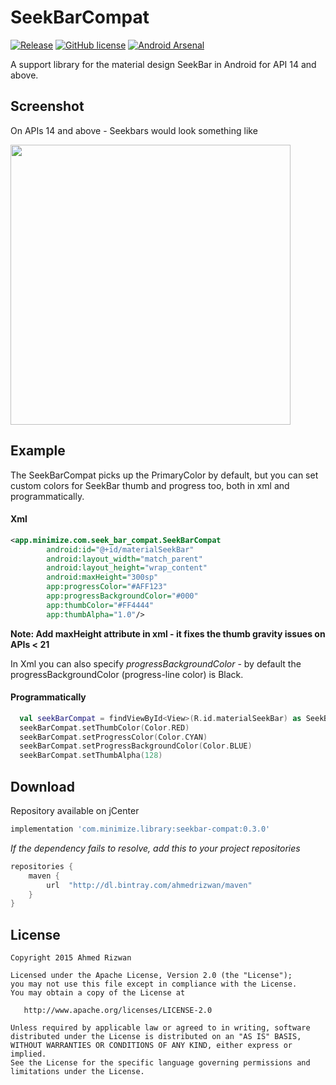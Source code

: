 # SeekBarCompat

[![Release](https://img.shields.io/badge/jCenter-0.3.0-brightgreen.svg)](https://bintray.com/sbrukhanda/maven/FragmentViewPager)
[![GitHub license](https://img.shields.io/badge/license-Apache%20Version%202.0-blue.svg)](https://github.com/sbrukhanda/fragmentviewpager/blob/master/LICENSE.txt)
[![Android Arsenal](https://img.shields.io/badge/Android%20Arsenal-SeekBarCompat-green.svg?style=flat)](https://android-arsenal.com/details/1/2084)


A support library for the material design SeekBar in Android for API 14 and above.

## Screenshot

On APIs 14 and above - Seekbars would look something like

<img src="https://raw.githubusercontent.com/ahmedrizwan/SeekBarCompat/master/app/src/main/res/drawable/seekbarcompat.gif" width="448" />

## Example
The SeekBarCompat picks up the PrimaryColor by default, but you can set custom colors for SeekBar thumb and progress too, both in xml and programmatically.
#### Xml 

```xml
<app.minimize.com.seek_bar_compat.SeekBarCompat
        android:id="@+id/materialSeekBar"
        android:layout_width="match_parent"
        android:layout_height="wrap_content"
        android:maxHeight="300sp"
        app:progressColor="#AFF123"
        app:progressBackgroundColor="#000"
        app:thumbColor="#FF4444"
        app:thumbAlpha="1.0"/>
```
**Note: Add maxHeight attribute in xml - it fixes the thumb gravity issues on APIs < 21**

In Xml you can also specify *progressBackgroundColor* - by default the progressBackgroundColor (progress-line color) is Black.

#### Programmatically
```kotlin
  val seekBarCompat = findViewById<View>(R.id.materialSeekBar) as SeekBarCompat
  seekBarCompat.setThumbColor(Color.RED)
  seekBarCompat.setProgressColor(Color.CYAN)
  seekBarCompat.setProgressBackgroundColor(Color.BLUE)
  seekBarCompat.setThumbAlpha(128)
```

## Download 
Repository available on jCenter

```groovy
implementation 'com.minimize.library:seekbar-compat:0.3.0'
```
*If the dependency fails to resolve, add this to your project repositories*
```groovy
repositories {
    maven {
        url  "http://dl.bintray.com/ahmedrizwan/maven" 
    }
}
```

## License 
```
Copyright 2015 Ahmed Rizwan

Licensed under the Apache License, Version 2.0 (the "License");
you may not use this file except in compliance with the License.
You may obtain a copy of the License at

   http://www.apache.org/licenses/LICENSE-2.0

Unless required by applicable law or agreed to in writing, software
distributed under the License is distributed on an "AS IS" BASIS,
WITHOUT WARRANTIES OR CONDITIONS OF ANY KIND, either express or implied.
See the License for the specific language governing permissions and
limitations under the License.
```
